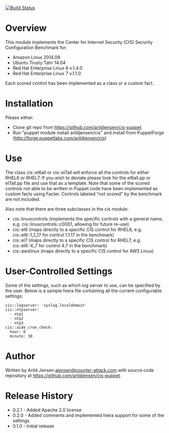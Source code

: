 [![Build Status](https://travis-ci.org/arildjensen/cis-puppet.png?branch=master)](https://travis-ci.org/arildjensen/cis-puppet)


Overview
========
 
This module implements the Center for Internet Security (CIS) Security Configuration Benchmark for:
- Amazon Linux 2014.09
- Ubuntu Trusty Tahr 14.04
- Red Hat Enterprise Linux 6 v.1.4.0 
- Red Hat Enterprise Linux 7 v.1.1.0

Each scored control has been implemented as a class or a custom fact.


Installation
============

Please either:

- Clone git repo from https://github.com/arildjensen/cis-puppet
- Run "puppet module install arildjensen/cis" and install from PuppetForge (http://forge.puppetlabs.com/arildjensen/cis)

Use
===

The class cis::el6all or cis::el7all will enforce all the controls for either RHEL6 or RHEL7. If you wish to deviate please look for the el6all.pp or el7all.pp file and use that as a template. Note that some of the scored controls not able to be written in Puppet code have been implemented as custom facts using Facter. Controls labeled "not scored" by the benchmark are not included.

Also note that there are three subclasses in the cis module:
- cis::linuxcontrols (implements the specific controls with a general name, e.g. cis::linuxcontrols::c0001, allowing for future re-use)
- cis::el6 (maps directly to a specific CIS control for RHEL6, e.g. cis::el6::1_1_17 for control 1.1.17 in the benchmark)
- cis::el7 (maps directly to a specific CIS control for RHEL7, e.g. cis::el6::4_7 for control 4.7 in the benchmark)
- cis::awslinux (maps directly to a specific CIS control for AWS Linux)

User-Controlled Settings
========================
Some of the settings, such as which log server to use, can be specified by the
user. Below is a sample hiera file containing all the current configurable
settings:

```
cis::logserver: 'syslog.localdomain'
cis::ntpserver:
  - ntp1
  - ntp2
  - ntp3
cis::aide_cron_check:
  hour: 6
  minute: 30
```

Author
====

Written by Arild Jensen <ajensen@counter-attack.com> with source code repository at https://github.com/arildjensen/cis-puppet.


Release History
==========
- 0.2.1 - Added Apache 2.0 license
- 0.2.0 - Added comments and implemented hiera support for some of the settings.
- 0.1.0 - Initial release
